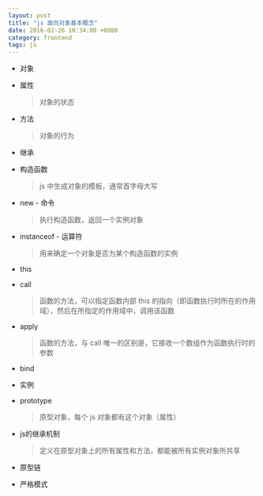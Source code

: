 ```yaml
---
layout: post
title: "js 面向对象基本概念"
date: 2016-02-26 10:34:00 +0800
category: frontend
tags: js
---
```


* 对象
* 属性

    > 对象的状态

* 方法

    > 对象的行为

* 继承
* 构造函数

    > js 中生成对象的模板，通常首字母大写

* new - 命令

    > 执行构造函数，返回一个实例对象

* instanceof - 运算符

    > 用来确定一个对象是否为某个构造函数的实例

* this
* call

    > 函数的方法，可以指定函数内部 this 的指向（即函数执行时所在的作用域），然后在所指定的作用域中，调用该函数
    
* apply

    > 函数的方法，与 call 唯一的区别是，它接收一个数组作为函数执行时的参数
    
* bind
* 实例
* prototype

    > 原型对象，每个 js 对象都有这个对象（属性）
    
* js的继承机制

    > 定义在原型对象上的所有属性和方法，都能被所有实例对象所共享
    
* 原型链
* 严格模式

